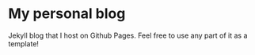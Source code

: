 # My personal blog

Jekyll blog that I host on Github Pages. Feel free to use any part of it as a template!
